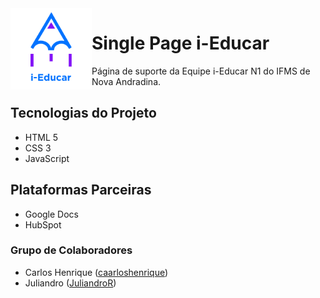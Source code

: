 <img align="left" width="130" height="130" src="img/ieducar-oficial.png">

# Single Page i-Educar
Página de suporte da Equipe i-Educar N1 do IFMS de Nova Andradina.

## Tecnologias do Projeto
- HTML 5
- CSS 3
- JavaScript

## Plataformas Parceiras
- Google Docs
- HubSpot

### Grupo de Colaboradores
- Carlos Henrique ([caarloshenrique](https://github.com/caarloshenrique))
- Juliandro ([JuliandroR](https://github.com/JuliandroR))

